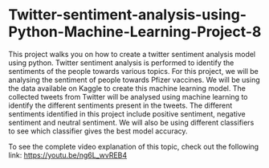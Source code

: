 # Twitter-sentiment-analysis-using-Python-Machine-Learning-Project-8
This project walks you on how to create a twitter sentiment analysis model using python. Twitter sentiment analysis is performed to identify the sentiments of the people towards various topics. For this project, we will be analysing the sentiment of people towards Pfizer vaccines.    We will be using the data available on Kaggle to create this machine learning model. The collected tweets from Twitter will be analysed using machine learning to identify the different sentiments present in the tweets. The different sentiments identified in this project include positive sentiment, negative sentiment and neutral sentiment. We will also be using different classifiers to see which classifier gives the best model accuracy.


To see the complete video explanation of this topic, check out the following link:
https://youtu.be/ng6L_wvREB4
